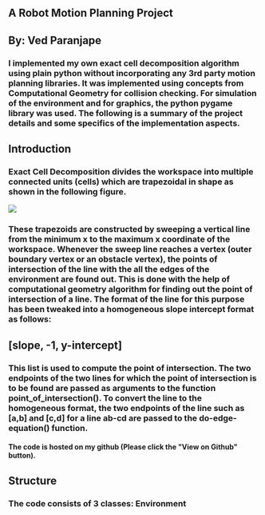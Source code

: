 ## A Robot Motion Planning Project 
## By: Ved Paranjape

### I implemented my own exact cell decomposition algorithm using plain python without incorporating any 3rd party motion planning libraries. It was implemented using concepts from Computational Geometry for collision checking. For simulation of the environment and for graphics, the python pygame library was used. The following is a summary of the project details and some specifics of the implementation aspects.

## Introduction
### Exact Cell Decomposition divides the workspace into multiple connected units (cells) which are trapezoidal in shape as shown in the following figure. 

![](https://github.com/paranjapeved/ExactCellDecomposition/blob/master/Images/Basic.png)

### These trapezoids are constructed by sweeping a vertical line from the minimum x to the maximum x coordinate of the workspace. Whenever the sweep line reaches a vertex (outer boundary vertex or an obstacle vertex), the points of intersection of the line with the all the edges of the environment are found out. This is done with the help of computational geometry algorithm for finding out the point of intersection of a line. The format of the line for this purpose has been tweaked into a homogeneous slope intercept format as follows:

## [slope, -1, y-intercept]

### This list is used to compute the point of intersection. The two endpoints of the two lines for which the point of intersection is to be found are passed as arguments to the function point_of_intersection(). To convert the line to the homogeneous format, the two endpoints of the line such as [a,b] and [c,d] for a line ab-cd are passed to the do-edge-equation() function. 

#### The code is hosted on my github (Please click the "View on Github" button).

## Structure
### The code consists of 3 classes: Environment




